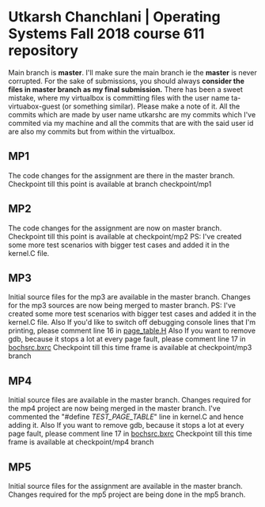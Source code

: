 # Utkarsh Chanchlani | Operating Systems Fall 2018 course 611 repository
Main branch is **master**. I'll make sure the main branch ie the **master** is never corrupted. For the sake of submissions, you should always **consider the files in master branch as my final submission.**
There has been a sweet mistake, where my virtualbox is committing files with the user name ta-virtuabox-guest (or something similar). Please make a note of it. All the commits which are made by user name utkarshc are my commits which I've commited via my machine and all the commits that are with the said user id are also my commits but from within the virtualbox. 
## MP1 
The code changes for the assignment are there in the master branch. Checkpoint till this point is available at branch checkpoint/mp1

## MP2
The code changes for the assignment are now on master branch. Checkpoint till this point is available at checkpoint/mp2
PS: I've created some more test scenarios with bigger test cases and added it in the kernel.C file.

## MP3
Initial source files for the mp3 are available in the master branch. Changes for the mp3 sources are now being merged to master branch.
PS: I've created some more test scenarios with bigger test cases and added it in the kernel.C file. Also If you'd like to switch off debugging console lines that I'm printing, please comment line 16 in [page_table.H](mp3/page_table.H#L16)
Also If you want to remove gdb, because it stops a lot at every page fault, please comment line 17 in [bochsrc.bxrc](mp3/bochsrc.bxrc#L17)
Checkpoint till this time frame is available at checkpoint/mp3 branch

## MP4
Initial source files are available in the master branch. Changes required for the mp4 project are now being merged in the master branch.
I've commented the "#define _TEST_PAGE_TABLE_" line in kernel.C and hence adding it. 
Also If you want to remove gdb, because it stops a lot at every page fault, please comment line 17 in [bochsrc.bxrc](mp4/bochsrc.bxrc#L17)
Checkpoint till this time frame is available at checkpoint/mp4 branch

## MP5
Initial source files for the assignment are available in the master branch. Changes required for the mp5 project are being done in the mp5 branch.

